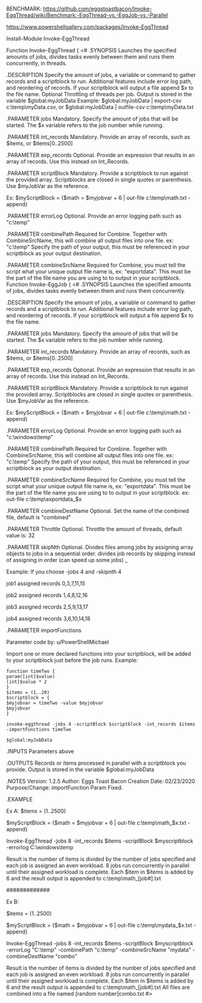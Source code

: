 BENCHMARK: https://github.com/eggstoastbacon/Invoke-EggThread/wiki/Benchmark:-EggThread-vs.-EggJob-vs.-Parallel

https://www.powershellgallery.com/packages/Invoke-EggThread

Install-Module Invoke-EggThread

 Function Invoke-EggThread {
 <#
.SYNOPSIS
  Launches the specified amounts of jobs, divides tasks evenly between them and runs them concurrently, in threads.
  
.DESCRIPTION
  Specify the amount of jobs, a variable or command to gather records and a scriptblock to run.
  Additional features include error log path, and reordering of records.
  If your scriptblock will output a file append $x to the file name. Optional Throttling of threads per job.
  Output is stored in the variable $global:myJobData
  Example: $global:myJobData | export-csv c:\temp\myData.csv, or $global:myJobData | outfile-csv c:\temp\myData.txt
  
.PARAMETER jobs
  Mandatory. Specify the amount of jobs that will be started. The $x variable refers to the job number while running.
  
.PARAMETER int_records
  Mandatory. Provide an array of records, such as $items, or $items[0..2500]
  
.PARAMETER exp_records
  Optional. Provide an expression that results in an array of records. Use this instead on Int_Records.
  
.PARAMETER scriptBlock
  Mandatory. Provide a scriptblock to run against the provided array. Scriptblocks are closed in single quotes or parenthesis.
  Use $myJobVar as the reference.
  
  Ex: $myScriptBlock = {$math = $myjobvar + 6 | out-file c:\temp\math.txt -append}
  
.PARAMETER errorLog
  Optional. Provide an error logging path such as "c:\temp"
  
.PARAMETER combinePath
  Required for Combine.
  Together with CombineSrcName, this will combine all output files into one file.
  ex: "c:\temp"
  Specify the path of your output, this must be referenced in your scriptblock as your output destination.
  
.PARAMETER combineSrcName
  Required for Combine, you must tell the script what your unique output file name is, ex: "exportdata".
  This must be the part of the file name you are using to to output in your scriptblock. Function Invoke-EggJob {
  <#
.SYNOPSIS
  Launches the specified amounts of jobs, divides tasks evenly between them and runs them concurrently.
  
.DESCRIPTION
  Specify the amount of jobs, a variable or command to gather records and a scriptblock to run.
  Additional features include error log path, and reordering of records.
  If your scriptblock will output a file append $x to the file name.
  
.PARAMETER jobs
  Mandatory. Specify the amount of jobs that will be started. The $x variable refers to the job number while running.
  
.PARAMETER int_records
  Mandatory. Provide an array of records, such as $items, or $items[0..2500]
  
.PARAMETER exp_records
  Optional. Provide an expression that results in an array of records. Use this instead on Int_Records.
  
.PARAMETER scriptBlock
  Mandatory. Provide a scriptblock to run against the provided array. Scriptblocks are closed in single quotes or parenthesis.
  Use $myJobVar as the reference.
  
  Ex: $myScriptBlock = {$math = $myjobvar + 6 | out-file c:\temp\math.txt -append}
  
.PARAMETER errorLog
  Optional. Provide an error logging path such as "c:\windows\temp"
  
.PARAMETER combinePath
  Required for Combine.
  Together with CombineSrcName, this will combine all output files into one file.
  ex: "c:\temp"
  Specify the path of your output, this must be referenced in your scriptblock as your output destination.
  
.PARAMETER combineSrcName
  Required for Combine, you must tell the script what your unique output file name is, ex: "exportdata".
  This must be the part of the file name you are using to to output in your scriptblock.
  ex: out-file c:\temp\exportdata_$x
  
.PARAMETER combineDestName
  Optional. Set the name of the combined file, default is "combined"
 
.PARAMETER Throttle
  Optional. Throttle the amount of threads, default value is: 32
  
.PARAMETER skipNth
  Optional. Divides files among jobs by assigning array objects to jobs in a sequential order.
  divides job records by skipping instead of assigning in order (can speed up some jobs) _
  
  Example: If you choose -jobs 4 and -skipnth 4
  
  job1 assigned records 0,3,7,11,15
  
  job2 assigned records 1,4,8,12,16
  
  job3 assigned records 2,5,9,13,17
  
  job4 assigned records 3,6,10,14,18
  
  .PARAMETER importFunctions
  
  Parameter code by: u/PowerShellMichael
  
  Import one or more declared functions into your scriptblock, will be added to your scriptblock just before the job runs.
  Example:
  
    function timeTwo {
    param([int]$value)
    [int]$value * 2
    }
    $items = (1..20)
    $scriptblock = {   
    $myjobvar = timeTwo -value $myjobvar
    $myjobvar
    }
    
    invoke-eggthread -jobs 4 -scriptBlock $scriptblock -int_records $items -importFunctions timeTwo
    
    $global:myJobData 
  
.INPUTS
  Parameters above
  
.OUTPUTS
  Records or items processed in parallel with a scriptblock you provide. Output is stored in the variable $global:myJobData
  
.NOTES
  Version: 1.2.5
  Author: Eggs Toast Bacon
  Creation Date: 02/23/2020
  Purpose/Change: importFunction Param Fixed.
  
.EXAMPLE
    
  Ex A:
  $items = (1..2500)
  
  $myScriptBlock = {$math = $myjobvar + 6 | out-file c:\temp\math_$x.txt -append}
  
  Invoke-EggThread -jobs 8 -int_records $items -scriptBlock $myscriptblock -errorlog C:\windows\temp
  
  Result is the number of items is divided by the number of jobs specified and each job is assigned an even workload.
  8 jobs run concurrently in parallel until their assigned workload is complete.
  Each $item in $items is added by 6 and the result output is appended to c:\temp\math_[job#].txt
  
  #############
  
  Ex B:
    
  $items = (1..2500)
  
  $myScriptBlock = {$math = $myjobvar + 6 | out-file c:\temp\mydata_$x.txt -append}
  
  Invoke-EggThread -jobs 8 -int_records $items -scriptBlock $myscriptblock -errorLog "C:\temp" -combinePath "c:\temp" -combineSrcName "mydata" -combineDestName "combo"
  
  Result is the number of items is divided by the number of jobs specified and each job is assigned an even workload.
  8 jobs run concurrently in parallel until their assigned workload is complete.
  Each $item in $items is added by 6 and the result output is appended to c:\temp\math_[job#].txt
  All files are combined into a file named [random number]combo.txt
#>
